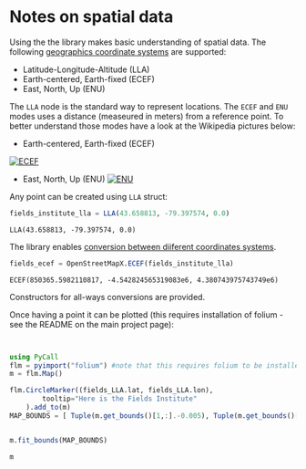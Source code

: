 Notes on spatial data
=====================

Using the the library makes basic understanding of spatial data. The following [geographics coordinate systems](https://en.wikipedia.org/wiki/Geographic_coordinate_system) are supported:
- Latitude-Longitude-Altitude (LLA)
- Earth-centered, Earth-fixed (ECEF)
- East, North, Up (ENU)

The `LLA` node is the standard way to represent locations. The `ECEF` and `ENU` modes uses a distance (measeured in meters) from a reference point. To better understand those modes have a look at the Wikipedia pictures below:

- Earth-centered, Earth-fixed (ECEF)

[![ECEF](https://upload.wikimedia.org/wikipedia/commons/8/88/Ecef.png "ECEF")](https://en.wikipedia.org/wiki/ECEF)

- East, North, Up (ENU)
[![ENU](https://upload.wikimedia.org/wikipedia/commons/thumb/7/73/ECEF_ENU_Longitude_Latitude_relationships.svg/800px-ECEF_ENU_Longitude_Latitude_relationships.svg.png "ENU")](https://en.wikipedia.org/wiki/Local_tangent_plane_coordinates)


Any point can be created using `LLA` struct: 
```julia
fields_institute_lla = LLA(43.658813, -79.397574, 0.0)
```
	LLA(43.658813, -79.397574, 0.0)


The library enables [conversion between diiferent coordinates systems](https://en.wikipedia.org/wiki/Geographic_coordinate_conversion). 


```julia
fields_ecef = OpenStreetMapX.ECEF(fields_institute_lla)
```
    ECEF(850365.5982110817, -4.542824565319083e6, 4.380743975743749e6)

Constructors for all-ways conversions are provided. 

Once having a point it can be plotted (this requires installation of folium - see the README on the main project page):


```julia


using PyCall
flm = pyimport("folium") #note that this requires folium to be installed
m = flm.Map()

flm.CircleMarker((fields_LLA.lat, fields_LLA.lon),
        tooltip="Here is the Fields Institute"
    ).add_to(m)
MAP_BOUNDS = [ Tuple(m.get_bounds()[1,:].-0.005), Tuple(m.get_bounds()[2,:].+0.005)]


m.fit_bounds(MAP_BOUNDS)

m
```


